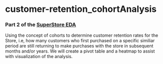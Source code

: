 # customer-retention_cohortAnalysis
### Part 2 of the [SuperStore EDA](https://github.com/WayneNyariroh/StoreSales_Analysis)

Using the concept of cohorts to determine customer retention rates for the Store, i.e, how many customers who first purchased on a specific similiar period are still returning to make purchases with the store in subsequent months and/or years.
We will create a pivot table and a heatmap to assist with visualization of the analysis.
